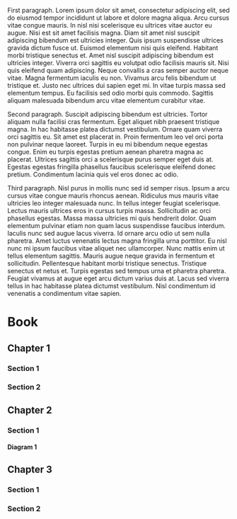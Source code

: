 <p>First paragraph. Lorem ipsum dolor sit amet, consectetur adipiscing elit, sed do eiusmod tempor incididunt ut labore et dolore magna
aliqua. Arcu cursus vitae congue mauris. In nisl nisi scelerisque eu ultrices vitae auctor eu augue. Nisi est sit amet
facilisis magna. Diam sit amet nisl suscipit adipiscing bibendum est ultricies integer. Quis ipsum suspendisse ultrices
gravida dictum fusce ut. Euismod elementum nisi quis eleifend. Habitant morbi tristique senectus et. Amet nisl suscipit
adipiscing bibendum est ultricies integer. Viverra orci sagittis eu volutpat odio facilisis mauris sit. Nisi quis
eleifend quam adipiscing. Neque convallis a cras semper auctor neque vitae. Magna fermentum iaculis eu non. Vivamus arcu
felis bibendum ut tristique et. Justo nec ultrices dui sapien eget mi. In vitae turpis massa sed elementum tempus. Eu
facilisis sed odio morbi quis commodo. Sagittis aliquam malesuada bibendum arcu vitae elementum curabitur vitae.</p>

<p>Second paragraph. Suscipit adipiscing bibendum est ultricies. Tortor aliquam nulla facilisi cras fermentum. Eget aliquet nibh praesent
tristique magna. In hac habitasse platea dictumst vestibulum. Ornare quam viverra orci sagittis eu. Sit amet est
placerat in. Proin fermentum leo vel orci porta non pulvinar neque laoreet. Turpis in eu mi bibendum neque egestas
congue. Enim eu turpis egestas pretium aenean pharetra magna ac placerat. Ultrices sagittis orci a scelerisque purus
semper eget duis at. Egestas egestas fringilla phasellus faucibus scelerisque eleifend donec pretium. Condimentum
lacinia quis vel eros donec ac odio.</p>

<p>Third paragraph. Nisl purus in mollis nunc sed id semper risus. Ipsum a arcu cursus vitae congue mauris rhoncus aenean. Ridiculus mus
mauris vitae ultricies leo integer malesuada nunc. In tellus integer feugiat scelerisque. Lectus mauris ultrices eros in
cursus turpis massa. Sollicitudin ac orci phasellus egestas. Massa massa ultricies mi quis hendrerit dolor. Quam
elementum pulvinar etiam non quam lacus suspendisse faucibus interdum. Iaculis nunc sed augue lacus viverra. Id ornare
arcu odio ut sem nulla pharetra. Amet luctus venenatis lectus magna fringilla urna porttitor. Eu nisl nunc mi ipsum
faucibus vitae aliquet nec ullamcorper. Nunc mattis enim ut tellus elementum sagittis. Mauris augue neque gravida in
fermentum et sollicitudin. Pellentesque habitant morbi tristique senectus. Tristique senectus et netus et. Turpis
egestas sed tempus urna et pharetra pharetra. Feugiat vivamus at augue eget arcu dictum varius duis at. Lacus sed
viverra tellus in hac habitasse platea dictumst vestibulum. Nisl condimentum id venenatis a condimentum vitae sapien.</p>
<h1>Book</h1>
<h2>Chapter 1</h2>
<h3>Section 1</h3>
<h3>Section 2</h3>
<h2>Chapter 2</h2>
<h3>Section 1</h3>
<h4>Diagram 1</h4>
<h2>Chapter 3</h2>
<h3>Section 1</h3>
<h3>Section 2</h3>
